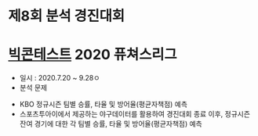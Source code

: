 # 제8회 분석 경진대회  
# [빅콘테스트](https://www.bigcontest.or.kr/) 2020 퓨쳐스리그  

* 일시 : 2020.7.20 ~ 9.28ㅇ
* 분석 문제 
- KBO 정규시즌 팀별 승률, 타율 및 방어율(평균자책점) 예측
- 스포츠투아이에서 제공하는 야구데이터를 활용하여 경진대회 종료 이후, 정규시즌 잔여 경기에 대한 각 팀별 승률, 타율 및 방어율(평균자책점) 예측
